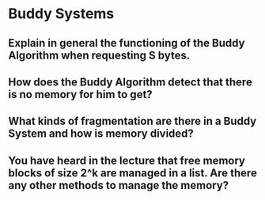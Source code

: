 # Buddy Systems

## Explain in general the functioning of the Buddy Algorithm when requesting S bytes.

## How does the Buddy Algorithm detect that there is no memory for him to get?

## What kinds of fragmentation are there in a Buddy System and how is memory divided?

## You have heard in the lecture that free memory blocks of size 2^k are managed in a list.  Are there any other methods to manage the memory?
